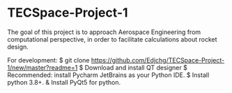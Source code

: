 # TECSpace-Project-1
The goal of this project is to approach Aerospace Engineering from computational perspective, in order to facilitate calculations about rocket design. 

For development:
$ git clone https://github.com/Edjchg/TECSpace-Project-1/new/master?readme=1 
$ Download and install QT designer
$ Recommended: install Pycharm JetBrains as your Python IDE.
$ Install python 3.8+.
& Install PyQt5 for python.

